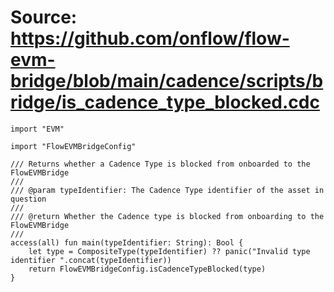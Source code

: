 # Source: https://github.com/onflow/flow-evm-bridge/blob/main/cadence/scripts/bridge/is_cadence_type_blocked.cdc

```
import "EVM"

import "FlowEVMBridgeConfig"

/// Returns whether a Cadence Type is blocked from onboarded to the FlowEVMBridge
///
/// @param typeIdentifier: The Cadence Type identifier of the asset in question
///
/// @return Whether the Cadence type is blocked from onboarding to the FlowEVMBridge
///
access(all) fun main(typeIdentifier: String): Bool {
    let type = CompositeType(typeIdentifier) ?? panic("Invalid type identifier ".concat(typeIdentifier))
    return FlowEVMBridgeConfig.isCadenceTypeBlocked(type)
}

```